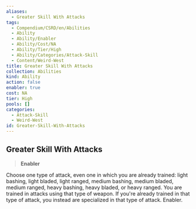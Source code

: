 ```yaml
---
aliases:
  - Greater Skill With Attacks
tags:
  - Compendium/CSRD/en/Abilities
  - Ability
  - Ability/Enabler
  - Ability/Cost/NA
  - Ability/Tier/High
  - Ability/Categories/Attack-Skill
  - Content/Weird-West
title: Greater Skill With Attacks
collection: Abilities
kind: Ability
action: false
enabler: true
cost: NA
tier: High
pools: []
categories:
  - Attack-Skill
  - Weird-West
id: Greater-Skill-With-Attacks
---
```

## Greater Skill With Attacks    
>**Enabler**  
    
Choose one type of attack, even one in which you are already trained: light bashing, light bladed, light ranged, medium bashing, medium bladed, medium ranged, heavy bashing, heavy bladed, or heavy ranged. You are trained in attacks using that type of weapon. If you're already trained in that type of attack, you instead are specialized in that type of attack. Enabler.
